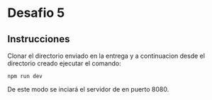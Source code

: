 # Desafio 5

## Instrucciones

Clonar el directorio enviado en la entrega y a continuacion desde el directorio creado ejecutar el comando:

    npm run dev

De este modo se inciará el servidor de en puerto 8080.